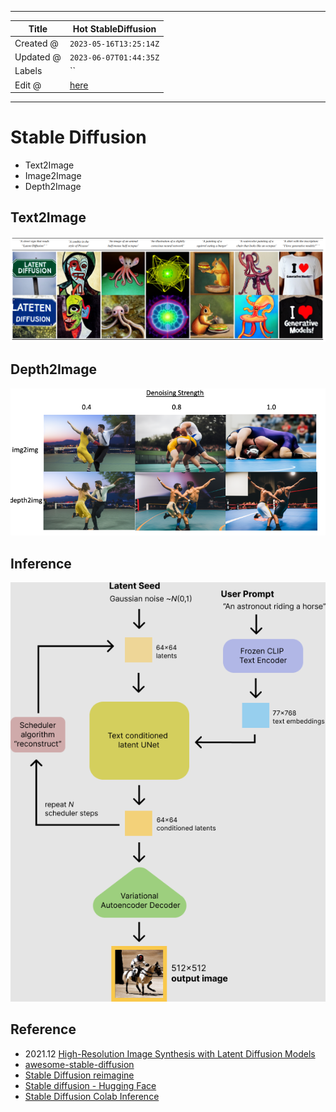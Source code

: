 -----

| Title     | Hot StableDiffusion                                   |
| --------- | ----------------------------------------------------- |
| Created @ | `2023-05-16T13:25:14Z`                                |
| Updated @ | `2023-06-07T01:44:35Z`                                |
| Labels    | \`\`                                                  |
| Edit @    | [here](https://github.com/junxnone/aiwiki/issues/402) |

-----

# Stable Diffusion

  - Text2Image
  - Image2Image
  - Depth2Image

## Text2Image

![image](media/d6da35a654ffe0c42b5a8da208199d573419f841.png)

## Depth2Image

![image](media/6feb75ce14f63aa8ba901d479264b84e2cff66f7.png)

## Inference

![image](media/7cfdc6e447d2756696ac8c43b102059af6820762.png)

## Reference

  - 2021.12 [High-Resolution Image Synthesis with Latent Diffusion
    Models](https://arxiv.org/abs/2112.10752)
  - [awesome-stable-diffusion](https://github.com/awesome-stable-diffusion/awesome-stable-diffusion)
  - [Stable Diffusion
    reimagine](https://clipdrop.co/stable-diffusion-reimagine)
  - [Stable diffusion - Hugging
    Face](https://huggingface.co/docs/diffusers/v0.16.0/en/api/pipelines/stable_diffusion/overview)
  - [Stable Diffusion Colab
    Inference](https://colab.research.google.com/github/huggingface/notebooks/blob/main/diffusers/stable_diffusion.ipynb)
